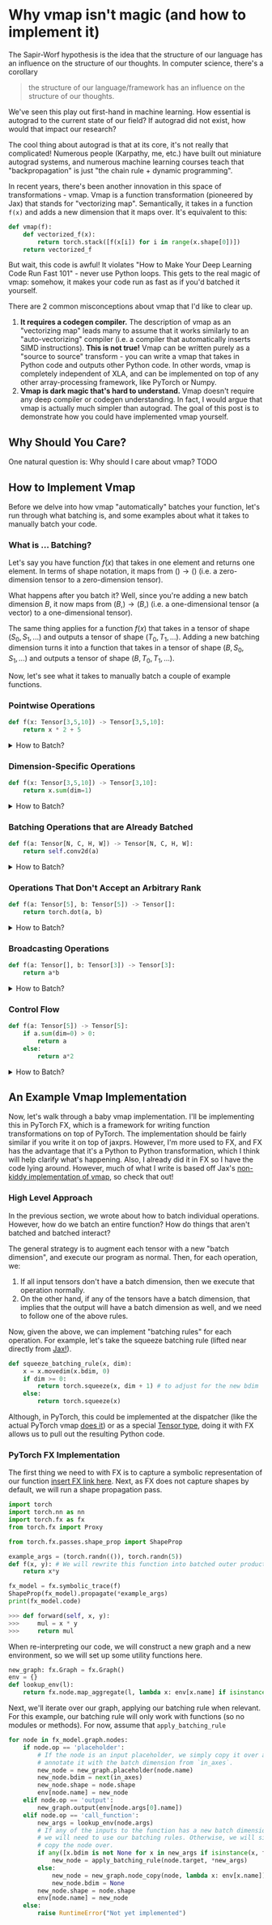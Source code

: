 # Why vmap isn't magic (and how to implement it)
The Sapir-Worf hypothesis is the idea that the structure of our language has an influence on the structure of our thoughts. In computer science, there's a corollary

> the structure of our language/framework has an influence on the structure of our thoughts.

We've seen this play out first-hand in machine learning. How essential is autograd to the current state of our field? If autograd did not exist, how would that impact our research?

The cool thing about autograd is that at its core, it's not really that complicated! Numerous people (Karpathy, me, etc.) have built out miniature autograd systems, and numerous machine learning courses teach that "backpropagation" is just "the chain rule + dynamic programming".

In recent years, there's been another innovation in this space of transformations - vmap. Vmap is a function transformation (pioneered by Jax) that stands for "vectorizing map". Semantically, it takes in a function `f(x)` and adds a new dimension that it maps over. It's equivalent to this:

```python
def vmap(f):
    def vectorized_f(x):
        return torch.stack([f(x[i]) for i in range(x.shape[0])])
    return vectorized_f
```

But wait, this code is awful! It violates "How to Make Your Deep Learning Code Run Fast 101" - never use Python loops. This gets to the real magic of vmap: somehow, it makes your code run as fast as if you'd batched it yourself.

There are 2 common misconceptions about vmap that I'd like to clear up.

1. **It requires a codegen compiler.** The description of vmap as an "vectorizing map" leads many to assume that it works similarly to an "auto-vectorizing" compiler (i.e. a compiler that automatically inserts SIMD instructions). **This is not true!** Vmap can be written purely as a "source to source" transform - you can write a vmap that takes in Python code and outputs other Python code. In other words, vmap is completely independent of XLA, and can be implemented on top of any other array-processing framework, like PyTorch or Numpy.
2. **Vmap is dark magic that's hard to understand.** Vmap doesn't require any deep compiler or codegen understanding. In fact, I would argue that vmap is actually much simpler than autograd. The goal of this post is to demonstrate how you could have implemented vmap yourself.

## Why Should You Care?
One natural question is: Why should I care about vmap? TODO

## How to Implement Vmap
Before we delve into how vmap "automatically" batches your function, let's run through what batching is, and some examples about what it takes to manually batch your code.


### What is ... Batching?
Let's say you have function $f(x)$ that takes in one element and returns one element. In terms of shape notation, it maps from $() \to ()$ (i.e. a zero-dimension tensor to a zero-dimension tensor).

What happens after you batch it? Well, since you're adding a new batch dimension $B$, it now maps from $(B,) \to (B,)$ (i.e. a one-dimensional tensor (a vector) to a one-dimensional tensor).

The same thing applies for a function $f(x)$ that takes in a tensor of shape $(S_0, S_1, ...)$ and outputs a tensor of shape $(T_0, T_1, ...)$. Adding a new batching dimension turns it into a function that takes in a tensor of shape $(B, S_0, S_1, ...)$ and outputs a tensor of shape $(B, T_0, T_1, ...)$.

Now, let's see what it takes to manually batch a couple of example functions.

### Pointwise Operations
```python
def f(x: Tensor[3,5,10]) -> Tensor[3,5,10]:
    return x * 2 + 5
```
<details>
<summary>How to Batch?</summary>

Let's say that the original shape of the input tensor was $(3,5,10)$, applies some point-wise operations, and returns a tensor of shape $(3,5,10)$. What do we need to do in order to get the function to work on a shape of $(B, 3, 5, 10)$?

Well, trick question - this function already works on arbitrary input shapes! So we don't actually need to do anything when it's a simple pointwise operation.
</details>


### Dimension-Specific Operations
```python
def f(x: Tensor[3,5,10]) -> Tensor[3,10]:
    return x.sum(dim=1)
```
<details>
<summary>How to Batch?</summary>

Let's say that this takes in a tensor with shape $(3,5,10)$, sums the first dimension, and returns a tensor of shape $(3,10)$. The primary complication now is that we're summing over the first dimension, so our previous batching strategy of "do nothing" isn't going to work.

First of all, what should the intended output shape be? It's quite simple - we just add a $B$ to the output shape, to get $(B,3,10)$.

On the other hand, the code requires a little more work to translate. Since we're adding a new batch dimension in front, the dimension we previously pointed at is now the second dimension. Note that if we were using named axes, this wouldn't be a problem at all.

```python
def f(x: Tensor[B,3,5,10]) -> Tensor[B,3,10]:
    return x.sum(dim=2)
```
</details>

### Batching Operations that are Already Batched
```python
def f(a: Tensor[N, C, H, W]) -> Tensor[N, C, H, W]:
    return self.conv2d(a)
```
<details>
<summary>How to Batch?</summary>

If our operation already supports batches, what should we do? This is one of the easiest cases - we can simply squeeze our batch dimensions together and then unsqueeze them afterwards.

```python
def f(a: Tensor[B, N, C, H, W]) -> Tensor[B, N, C1, H1, W1]:
    squeezed_a: Tensor[B*N, C, H, W] = a.reshape(B*N, -1)
    out: Tensor[B*N, C1, H1, W1] = self.conv2d(squeezed_a)
    return out.reshape(B, N, -1)
```
</details>

### Operations That Don't Accept an Arbitrary Rank
```python
def f(a: Tensor[5], b: Tensor[5]) -> Tensor[]:
    return torch.dot(a, b)
```
<details>
<summary>How to Batch?</summary>

Now, our function takes in two vectors with shape $(5)$ and outputs a 0-dim tensor. The primary complication is that `torch.dot` explicitly only takes tensors with 1 dimension. So, if `a` or `b` get a new batch dimension, no amount of massaging the arguments is going to allow `torch.dot` to accept the new shape.

In order to get this to work, we're going to need to do some thinking. Let's assume that we only want to batch `a` - that is, the signature of `f` is now `f(Tensor[B, 5], Tensor[5]) -> Tensor[B]`.

If we think about it a little, we can see that this is identical to matrix-vector multiplication (at least, the shapes match up). So, we can simply substitute our `torch.dot` with a `torch.mv`!

```python
def f(a: Tensor[B, 5], b: Tensor[5]) -> Tensor[B]:
    return torch.mv(a, b)
```
</details>


### Broadcasting Operations
```python
def f(a: Tensor[], b: Tensor[3]) -> Tensor[3]:
    return a*b
```
<details>
<summary>How to Batch?</summary>

Now, let's say that you're multiplying a scalar by a vector with shape $(3)$, resulting in a vector with shape $(3)$. Now, we'd like to batch $a$. That is, we'd like to multiply a vector with shape $(B)$ by a vector with shape $(3)$ to get a matrix with shape $(B, 3)$. In other words, an outer product.

Unlike the previous point-wise operations, there's another wrinkle here: broadcasting. The multiplication that's currently going on is between tensors of shape $()$ and $(3)$, but the broadcasting logic implicitly converts it to a multiplication between tensors of shape $(1)$ and $(3)$.

Now, we can see that the actual shapes of our batched inputs are $(B,1)$ and $(3)$. Thus, we simply need to reshape our inputs to enable the desired broadcasting.

```python
def f(a: Tensor[B], b: Tensor[3]) -> Tensor[B, 3]:
    a = a.reshape(B, 1)
    b = b.reshape(1, 3)
    return a*b
```
</details>

### Control Flow
```python
def f(a: Tensor[5]) -> Tensor[5]:
    if a.sum(dim=0) > 0:
        return a
    else:
        return a*2
```
<details>
<summary>How to Batch?</summary>

Finally, how do we batch over (limited) conditionals? There are a couple different ways to do so, but one way is to simply execute both sides of the conditional for each element of your batch, and then select from the results. For example, we could translate the above control flow into
```python
def f(a: Tensor[B, 5]) -> Tensor[B, 5]:
    cond: Tensor[B] = (a.sum(dim=1) > 0).unsqueeze(1)
    true_result: Tensor[B, 5] = a
    false_result: Tensor[B, 5] = a*2
    return torch.where(cond, true_result, false_result)
```
Unfortunately, this does redundant computation. Another way this could be implemented is by separating out the "true" part of the batch from the "false" part, executing them separately, and then stitching them back together.
```python
def f(a: Tensor[B, 5]) -> Tensor[B, 5]:
    cond: Tensor[B] = (a.sum(dim=1) > 0)
    true_idxs = cond.nonzero().squeeze(1)
    false_idxs = (cond != 0).nonzero().squeeze(1)
    true_batch = a[true_idxs]
    false_batch = a[false_idxs]
    true_result = true_batch
    false_result = false_batch*2
    result = torch.zeros(a.shape)
    result[true_idxs] = true_batch
    result[false_idxs] = false_batch
    return result
```
Although this has the advantage of not performing redundant computation, it comes at the cost of being far more dynamic. Whether this is faster or not depends on what you're computing.
</details>

## An Example Vmap Implementation
Now, let's walk through a baby vmap implementation. I'll be implementing this in PyTorch FX, which is a framework for writing function transformations on top of PyTorch. The implementation should be fairly similar if you write it on top of jaxprs. However, I'm more used to FX, and FX has the advantage that it's a Python to Python transformation, which I think will help clarify what's happening. Also, I already did it in FX so I have the code lying around. However, much of what I write is based off Jax's [non-kiddy implementation of vmap](https://github.com/google/jax/blob/master/jax/interpreters/batching.py), so check that out!

### High Level Approach
In the previous section, we wrote about how to batch individual operations. However, how do we batch an entire function? How do things that aren't batched and batched interact?

The general strategy is to augment each tensor with a new "batch dimension", and execute our program as normal. Then, for each operation, we:

1. If all input tensors don't have a batch dimension, then we execute that operation normally.
2. On the other hand, if any of the tensors have a batch dimension, that implies that the output will have a batch dimension as well, and we need to follow one of the above rules.

Now, given the above, we can implement "batching rules" for each operation. For example, let's take the squeeze batching rule (lifted near directly from [Jax!](https://github.com/google/jax/blob/555aba891d8c1cf8db095e9b85b9d5f50597f840/jax/_src/lax/lax.py#L3609)).

```python
def squeeze_batching_rule(x, dim):
    x = x.movedim(x.bdim, 0)
    if dim >= 0:
        return torch.squeeze(x, dim + 1) # to adjust for the new bdim
    else:
        return torch.squeeze(x)
```
Although, in PyTorch, this could be implemented at the dispatcher (like the actual PyTorch vmap [does it](https://pytorch.org/docs/master/generated/torch.vmap.html)) or as a special [Tensor type](https://github.com/pytorch/pytorch/pull/32836), doing it with FX allows us to pull out the resulting Python code.

### PyTorch FX Implementation
The first thing we need to with FX is to capture a symbolic representation of our function [insert FX link here](). Next, as FX does not capture shapes by default, we will run a shape propagation pass.

```python
import torch
import torch.nn as nn
import torch.fx as fx
from torch.fx import Proxy

from torch.fx.passes.shape_prop import ShapeProp

example_args = (torch.randn(()), torch.randn(5))
def f(x, y): # We will rewrite this function into batched outer product.
    return x*y

fx_model = fx.symbolic_trace(f)
ShapeProp(fx_model).propagate(*example_args)
print(fx_model.code)

>>> def forward(self, x, y):
>>>     mul = x * y
>>>     return mul
```

When re-interpreting our code, we will construct a new graph and a new environment, so we will set up some utility functions here.
```python
new_graph: fx.Graph = fx.Graph()
env = {}
def lookup_env(l):
    return fx.node.map_aggregate(l, lambda x: env[x.name] if isinstance(x, fx.Node) else x)
```

Next, we'll iterate over our graph, applying our batching rule when relevant. For this example, our batching rule will only work with functions (so no modules or methods). For now, assume that `apply_batching_rule`
```python
for node in fx_model.graph.nodes:
    if node.op == 'placeholder':
        # If the node is an input placeholder, we simply copy it over and
        # annotate it with the batch dimension from `in_axes`.
        new_node = new_graph.placeholder(node.name)
        new_node.bdim = next(in_axes)
        new_node.shape = node.shape
        env[node.name] = new_node
    elif node.op == 'output':
        new_graph.output(env[node.args[0].name])
    elif node.op == 'call_function':
        new_args = lookup_env(node.args)
        # If any of the inputs to the function has a new batch dimension,
        # we will need to use our batching rules. Otherwise, we will simply
        # copy the node over.
        if any([x.bdim is not None for x in new_args if isinstance(x, fx.Node)]):
            new_node = apply_batching_rule(node.target, *new_args)
        else:
            new_node = new_graph.node_copy(node, lambda x: env[x.name])
            new_node.bdim = None
        new_node.shape = node.shape
        env[node.name] = new_node
    else:
        raise RuntimeError("Not yet implemented")
```


